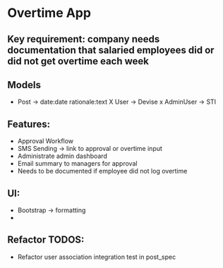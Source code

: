 # Overtime App

## Key requirement: company needs documentation that salaried employees did or did not get overtime each week

## Models
- Post -> date:date rationale:text
X User -> Devise
x AdminUser -> STI

## Features:
- Approval Workflow
- SMS Sending -> link to approval or overtime input
- Administrate admin dashboard
- Email summary to managers for approval
- Needs to be documented if employee did not log overtime

## UI:
- Bootstrap -> formatting
- 
## Refactor TODOS:
- Refactor user association integration test in post_spec